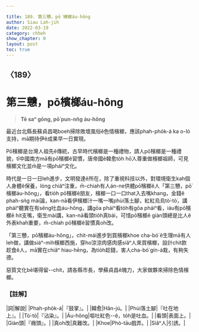```yaml
---

title: 189. 第三戇，pō͘檳榔áu-hông
author: Siau Lah-jih
date: 2022-03-19
category: chheh
show_chapter: 0
layout: post
toc: true
---
```

  
## 〈189〉
# 第三戇，pō͘檳榔áu-hông
>**Tē saⁿ gōng, pō͘ pun-nn̂g áu-hông**

最近台北縣長蘇貞昌喝boeh掃除敗壞風俗ê色情檳榔，應該phah-pho̍k-á ka o-ló支持，mā期待伊ê成果早一日實現。

Pō͘檳榔是台灣人祖先ê傳統，古早時代檳榔是一種禮物，請人pō͘檳榔是一種禮貌，tī中國南方mā有pō͘檳榔ê習慣，唐帝國ê韓愈to̍h hō͘人尊重做檳榔祖師，可見檳榔文化並m̄是一項pháiⁿ文化。

時代是一日一日leh進步，文明發達ê所在，除了重視科技以外，對環境衛生kah個人身體ê保養，lóng chiâⁿ注重，m̄-chiah有人án-ne供體pō͘檳榔ê人「第三戇，pō͘檳榔áu-hông」，看tio̍h pō͘檳榔ê朋友，檳榔一口一口that入去嘴khang，金錢ê phah-sńg mài論，kan-nā看伊檳榔汁一嘴一嘴phùi落土腳，紅紅烏烏tò͘-tò͘，講pháiⁿ聽實在有sêng吐血áu-hông，講gōa pháiⁿ看to̍h有gōa pháiⁿ看，iáu有pō͘檳榔ê hit支嘴，衛生mài講，kan-nā看頭tio̍h真bái，可惜pō͘檳榔ê giàn頭總是比人ê外表khah重要，m̄-chiah pō͘檳榔ê習慣真oh改。

「第三戇，pō͘檳榔áu-hông」，chit-mái進步到買檳榔khoe cha-bó͘ ê生理mā有人leh做，講做siáⁿ-mih檳榔西施，穿ho͘涼涼肉感肉感siâⁿ人來買檳榔，設計chit款趁食ê人，mā實在chiâⁿ hiau-hēng，為tio̍h趁錢，害人cha-bó͘ gín-á栽，有夠失德。

惡質文化bē堪得留--chit，請各縣市長，學蘇貞昌ê魄力，大家做夥來掃除色情檳榔。



### 【註解】

|詞|解說|
|Phah-pho̍k-á|『鼓掌』。|
|韓愈|Hân-jú。|
|Phùi落土腳|『吐在地上』。|
|Tò͘-tò͘|『沾染』。|
|Áu-hông|嘔吐紅色--ê，to̍h是吐血。|
|看頭|表面上。|
|Giàn頭|『癮頭』。|
|真oh改|真難改。|
|Khoe|Phò-tāu戲弄。|
|Siâⁿ人|引誘。|

